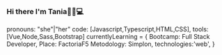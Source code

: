 ### Hi there I'm Tania🐱‍🐉💻  

pronouns: "she"|"her"
code: [Javascript,Typescript,HTML,CSS],
tools: [Vue,Node,Sass,Bootstrap]
currentlyLearning = {
                    Bootcamp: Full Stack Developer,
                    Place: FactoriaF5
                    Metodology: Simplon,
                    technologies:'web',
                    }


